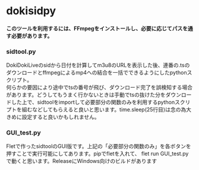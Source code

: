 # dokisidpy
#### このツールを利用するには、FFmpegをインストールし、必要に応じてパスを通す必要があります。
### sidtool.py
DokiDokiLiveのsidから日付を計算してm3u8のURLを表示した後、連番の.tsのダウンロードとffmpegによるmp4への結合を一括でできるようにしたpythonスクリプト。  
何らかの要因により途中でtsの番号が飛び、ダウンロード完了を誤検知する場合があります。どうしてもうまく行かないときは手動でtsの抜けた分をダウンロードした上で、sidtoolをimportして必要部分の関数のみを利用するpythonスクリプトを組むなどしてもらえると良いと思います。time.sleep(25行目)は念の為大きめに設定すると良いかもしれません。
### GUI_test.py
Fletで作ったsidtoolのGUI版です。上記の「必要部分の関数のみ」を各ボタンを押すことで実行可能にしてあります。pipでfletを入れて、 flet run GUI_test.py で動くと思います。ReleaseにWindows向けのビルドがあります
